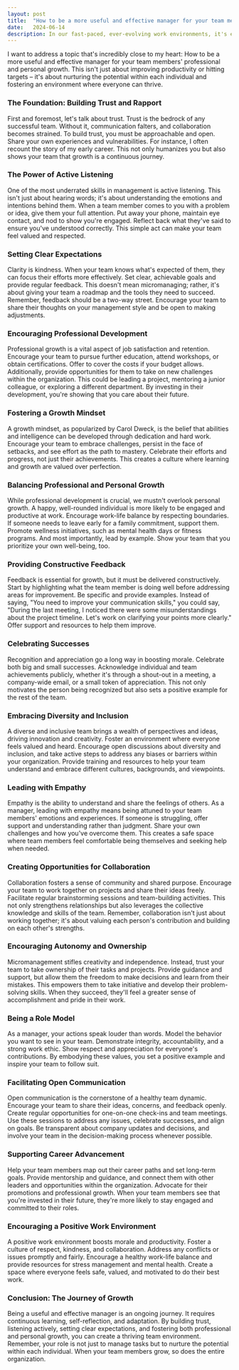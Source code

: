 ```yaml
---
layout: post
title:  "How to be a more useful and effective manager for your team members' professional and personal growth"
date:   2024-06-14
description: In our fast-paced, ever-evolving work environments, it's easy to get caught up in the whirlwind of deadlines, targets, and deliverables. However, the true essence of impactful management lies beyond just meeting these immediate goals. It’s about nurturing the potential within each team member, fostering an environment where they can flourish both professionally and personally.
---
```


I want to address a topic that's incredibly close to my heart: How to be a more useful and effective manager for your team members' professional and personal growth. This isn't just about improving productivity or hitting targets – it's about nurturing the potential within each individual and fostering an environment where everyone can thrive.

### The Foundation: Building Trust and Rapport

First and foremost, let's talk about trust. Trust is the bedrock of any successful team. Without it, communication falters, and collaboration becomes strained. To build trust, you must be approachable and open. Share your own experiences and vulnerabilities. For instance, I often recount the story of my early career. This not only humanizes you but also shows your team that growth is a continuous journey.

### The Power of Active Listening

One of the most underrated skills in management is active listening. This isn't just about hearing words; it's about understanding the emotions and intentions behind them. When a team member comes to you with a problem or idea, give them your full attention. Put away your phone, maintain eye contact, and nod to show you're engaged. Reflect back what they've said to ensure you've understood correctly. This simple act can make your team feel valued and respected.

### Setting Clear Expectations

Clarity is kindness. When your team knows what's expected of them, they can focus their efforts more effectively. Set clear, achievable goals and provide regular feedback. This doesn't mean micromanaging; rather, it's about giving your team a roadmap and the tools they need to succeed. Remember, feedback should be a two-way street. Encourage your team to share their thoughts on your management style and be open to making adjustments.

### Encouraging Professional Development

Professional growth is a vital aspect of job satisfaction and retention. Encourage your team to pursue further education, attend workshops, or obtain certifications. Offer to cover the costs if your budget allows. Additionally, provide opportunities for them to take on new challenges within the organization. This could be leading a project, mentoring a junior colleague, or exploring a different department. By investing in their development, you're showing that you care about their future.

### Fostering a Growth Mindset

A growth mindset, as popularized by Carol Dweck, is the belief that abilities and intelligence can be developed through dedication and hard work. Encourage your team to embrace challenges, persist in the face of setbacks, and see effort as the path to mastery. Celebrate their efforts and progress, not just their achievements. This creates a culture where learning and growth are valued over perfection.

### Balancing Professional and Personal Growth

While professional development is crucial, we mustn't overlook personal growth. A happy, well-rounded individual is more likely to be engaged and productive at work. Encourage work-life balance by respecting boundaries. If someone needs to leave early for a family commitment, support them. Promote wellness initiatives, such as mental health days or fitness programs. And most importantly, lead by example. Show your team that you prioritize your own well-being, too.

### Providing Constructive Feedback

Feedback is essential for growth, but it must be delivered constructively. Start by highlighting what the team member is doing well before addressing areas for improvement. Be specific and provide examples. Instead of saying, "You need to improve your communication skills," you could say, "During the last meeting, I noticed there were some misunderstandings about the project timeline. Let's work on clarifying your points more clearly." Offer support and resources to help them improve.

### Celebrating Successes

Recognition and appreciation go a long way in boosting morale. Celebrate both big and small successes. Acknowledge individual and team achievements publicly, whether it's through a shout-out in a meeting, a company-wide email, or a small token of appreciation. This not only motivates the person being recognized but also sets a positive example for the rest of the team.

### Embracing Diversity and Inclusion

A diverse and inclusive team brings a wealth of perspectives and ideas, driving innovation and creativity. Foster an environment where everyone feels valued and heard. Encourage open discussions about diversity and inclusion, and take active steps to address any biases or barriers within your organization. Provide training and resources to help your team understand and embrace different cultures, backgrounds, and viewpoints.

### Leading with Empathy

Empathy is the ability to understand and share the feelings of others. As a manager, leading with empathy means being attuned to your team members' emotions and experiences. If someone is struggling, offer support and understanding rather than judgment. Share your own challenges and how you've overcome them. This creates a safe space where team members feel comfortable being themselves and seeking help when needed.

### Creating Opportunities for Collaboration

Collaboration fosters a sense of community and shared purpose. Encourage your team to work together on projects and share their ideas freely. Facilitate regular brainstorming sessions and team-building activities. This not only strengthens relationships but also leverages the collective knowledge and skills of the team. Remember, collaboration isn't just about working together; it's about valuing each person's contribution and building on each other's strengths.

### Encouraging Autonomy and Ownership

Micromanagement stifles creativity and independence. Instead, trust your team to take ownership of their tasks and projects. Provide guidance and support, but allow them the freedom to make decisions and learn from their mistakes. This empowers them to take initiative and develop their problem-solving skills. When they succeed, they'll feel a greater sense of accomplishment and pride in their work.

### Being a Role Model

As a manager, your actions speak louder than words. Model the behavior you want to see in your team. Demonstrate integrity, accountability, and a strong work ethic. Show respect and appreciation for everyone's contributions. By embodying these values, you set a positive example and inspire your team to follow suit.

### Facilitating Open Communication

Open communication is the cornerstone of a healthy team dynamic. Encourage your team to share their ideas, concerns, and feedback openly. Create regular opportunities for one-on-one check-ins and team meetings. Use these sessions to address any issues, celebrate successes, and align on goals. Be transparent about company updates and decisions, and involve your team in the decision-making process whenever possible.

### Supporting Career Advancement

Help your team members map out their career paths and set long-term goals. Provide mentorship and guidance, and connect them with other leaders and opportunities within the organization. Advocate for their promotions and professional growth. When your team members see that you're invested in their future, they're more likely to stay engaged and committed to their roles.

### Encouraging a Positive Work Environment

A positive work environment boosts morale and productivity. Foster a culture of respect, kindness, and collaboration. Address any conflicts or issues promptly and fairly. Encourage a healthy work-life balance and provide resources for stress management and mental health. Create a space where everyone feels safe, valued, and motivated to do their best work.

### Conclusion: The Journey of Growth

Being a useful and effective manager is an ongoing journey. It requires continuous learning, self-reflection, and adaptation. By building trust, listening actively, setting clear expectations, and fostering both professional and personal growth, you can create a thriving team environment. Remember, your role is not just to manage tasks but to nurture the potential within each individual. When your team members grow, so does the entire organization.